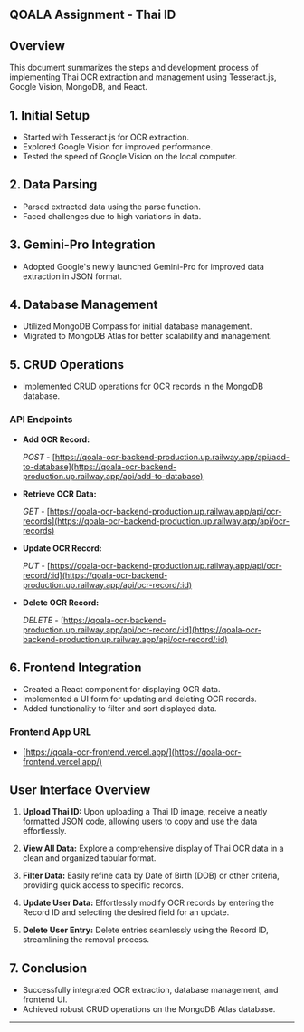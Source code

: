 QOALA Assignment - Thai ID
---
## Overview

This document summarizes the steps and development process of implementing Thai OCR extraction and management using Tesseract.js, Google Vision, MongoDB, and React.

## 1. Initial Setup

- Started with Tesseract.js for OCR extraction.
- Explored Google Vision for improved performance.
- Tested the speed of Google Vision on the local computer.

## 2. Data Parsing

- Parsed extracted data using the parse function.
- Faced challenges due to high variations in data.

## 3. Gemini-Pro Integration

- Adopted Google's newly launched Gemini-Pro for improved data extraction in JSON format.

## 4. Database Management

- Utilized MongoDB Compass for initial database management.
- Migrated to MongoDB Atlas for better scalability and management.

## 5. CRUD Operations

- Implemented CRUD operations for OCR records in the MongoDB database.

### API Endpoints

- **Add OCR Record:** 
        
    *POST* - [https://qoala-ocr-backend-production.up.railway.app/api/add-to-database](https://qoala-ocr-backend-production.up.railway.app/api/add-to-database)
- **Retrieve OCR Data:** 

    *GET* - [https://qoala-ocr-backend-production.up.railway.app/api/ocr-records](https://qoala-ocr-backend-production.up.railway.app/api/ocr-records)
- **Update OCR Record:** 

    *PUT* - [https://qoala-ocr-backend-production.up.railway.app/api/ocr-record/:id](https://qoala-ocr-backend-production.up.railway.app/api/ocr-record/:id)
- **Delete OCR Record:** 

    *DELETE* - [https://qoala-ocr-backend-production.up.railway.app/api/ocr-record/:id](https://qoala-ocr-backend-production.up.railway.app/api/ocr-record/:id)

## 6. Frontend Integration

- Created a React component for displaying OCR data.
- Implemented a UI form for updating and deleting OCR records.
- Added functionality to filter and sort displayed data.

### Frontend App URL

- [https://qoala-ocr-frontend.vercel.app/](https://qoala-ocr-frontend.vercel.app/)

## User Interface Overview
1.  **Upload Thai ID:** 
Upon uploading a Thai ID image, receive a neatly formatted JSON code, allowing users to copy and use the data effortlessly.


2. **View All Data:**
Explore a comprehensive display of Thai OCR data in a clean and organized tabular format.

3. **Filter Data:**
Easily refine data by Date of Birth (DOB) or other criteria, providing quick access to specific records.

4. **Update User Data:**
Effortlessly modify OCR records by entering the Record ID and selecting the desired field for an update.

5. **Delete User Entry:**
Delete entries seamlessly using the Record ID, streamlining the removal process.

## 7. Conclusion

- Successfully integrated OCR extraction, database management, and frontend UI.
- Achieved robust CRUD operations on the MongoDB Atlas database.

---
